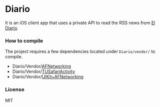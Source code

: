 # Diario

It is an iOS client app that uses a private API to read the RSS news from [El Diario](http://diario.mx).

### How to compile

The project requires a few dependencies located under `Diario/vendor/` to compile.

- Diario/Vendor/[AFNetworking](https://github.com/AFNetworking/AFNetworking/tree/master/AFNetworking)
- Diario/Vendor/[TUSafariActivity](https://github.com/davbeck/TUSafariActivity)
- Diario/Vendor/[UIKit+AFNetworking](https://github.com/AFNetworking/AFNetworking/tree/master/UIKit%2BAFNetworking)

### License

MIT
